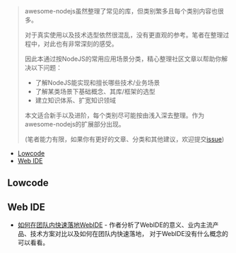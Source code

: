 > awesome-nodejs虽然整理了常见的库，但类别繁多且每个类别内容也很多。
>
> 对于真实使用以及技术选型依然很混乱，没有更直观的参考。笔者在整理过程中，对此也有非常深刻的感受。
>
> 因此本通过按NodeJS的常用应用场景分类，精心整理社区文章以帮助你解决以下问题：
>
> - 了解NodeJS能实现和擅长哪些技术/业务场景
> - 了解某类场景下基础概念、其库/框架的选型
> - 建立知识体系、扩宽知识领域
>
> 本文适合新手以及进阶，每个类别尽可能按由浅入深去整理。作为awesome-nodejs的扩展部分出现。
>
> (笔者能力有限，如果你有更好的文章、分类和其他建议，欢迎提交[issue](https://github.com/huaize2020/awesome-nodejs/issues))


- [Lowcode](#lowcode)
- [Web IDE](#web-ide)

## Lowcode

## Web IDE

- [如何在团队内快速落地WebIDE](https://zhuanlan.zhihu.com/p/411030285) - 作者分析了WebIDE的意义、业内主流产品、技术方案对比以及如何在团队内快速落地，
对于WebIDE没有什么概念的可以看看。

